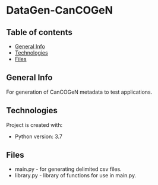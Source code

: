 # DataGen-CanCOGeN

## Table of contents
* [General Info](#General-Info)
* [Technologies](#Technologies)
* [Files](#Files)

## General Info
For generation of CanCOGeN metadata to test applications.

## Technologies
Project is created with:
* Python version: 3.7

## Files
* main.py - for generating delimited csv files.
* library.py - library of functions for use in main.py.
